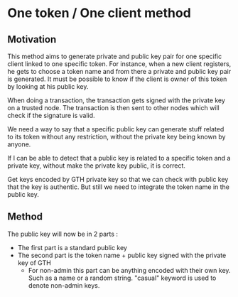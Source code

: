 # One token / One client method

## Motivation

This method aims to generate private and public key pair for one specific client 
linked to one specific token. For instance, when a new client registers, he gets 
to choose a token name and from there a private and public key pair is generated.
It must be possible to know if the client is owner of this token by looking at 
his public key.


When doing a transaction, the transaction gets signed with the private key on a
trusted node. The transaction is then sent to other nodes which will check if the
signature is valid.

We need a way to say that a specific public key can generate stuff related to its
token without any restriction, without the private key being known by anyone.

If I can be able to detect that a public key is related to a specific token and 
a private key, without make the private key public, it is correct.

Get keys encoded by GTH private key so that we can check with public key that the key
is authentic. But still we need to integrate the token name in the public key.

## Method

The public key will now be in 2 parts :
- The first part is a standard public key
- The second part is the token name + public key signed with the private key of GTH
  - For non-admin this part can be anything encoded with their own key. Such as a 
    name or a random string. "casual" keyword is used to denote non-admin keys.